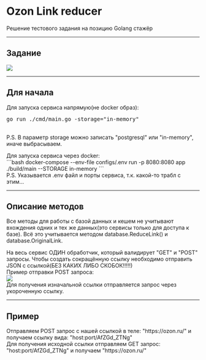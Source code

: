 <h1>Ozon Link reducer</h1>
<p>Решение тестового задания на позицию Golang стажёр</p>
<hr />
<h2>Задание</h2>
<p><img src="![image](https://github.com/Serveresty/OZONTestCaseLinks/assets/99687697/d8484c38-7b99-430b-bd16-b2439b8cd6d1)
" /></p>
<hr />
<h2>Для начала</h2>
<p>Для запуска сервиса напрямую(не docker образ): 
<br>
<pre>
go run ./cmd/main.go -storage="in-memory"
</pre>
<br>
P.S. В параметр storage можно записать "postgresql" или "in-memory", иначе выбрасываем.
</p>
<p>Для запуска сервиса через docker:
<br>
```bash
docker-compose --env-file configs/.env run -p 8080:8080 app ./build/main --STORAGE in-memory
```
<br>
P.S. Указывается .env файл и порты сервиса, т.к. какой-то трабл с этим...
</p>
<hr />
<h2>Описание методов</h2>
<p>Все методы для работы с базой данных и кешем не учитывают вхождения одних и тех же данных(это сервисы только для доступа к базе). Всё это учитывается методом database.ReduceLink() и database.OriginalLink.</p>
<p>На весь сервис ОДИН обработчик, который валидирует "GET" и "POST" запросы. Чтобы создать сокращённую ссылку необходимо отправить JSON с ссылкой(БЕЗ КАКИХ ЛИБО СКОБОК!!!!!)
<br>
Пример отправки POST запроса:
<br>
<img src="![image](https://github.com/Serveresty/OZONTestCaseLinks/assets/99687697/08bc31d9-e3be-4e83-a97d-c41011340a10)
" />
<br>
Для получения изначальной ссылки отправляется запрос через укороченную ссылку.
</p>
<hr />
<h2>Пример</h2>
<p>Отправляем POST запрос с нашей ссылкой в теле: "https://ozon.ru/" и получаем ссылку вида: "host:port/AfZGd_ZTNg"
<br>
Для получения исходной ссылки отправляем GET запрос: "host:port/AfZGd_ZTNg" и получаем "https://ozon.ru/"
</p>
